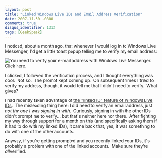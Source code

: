 ```yaml
---
layout: post
title: "Linked Windows Live IDs and Email Address Verification"
date: 2007-11-30 -0800
comments: true
disqus_identifier: 1312
tags: [GeekSpeak]
---
```

I noticed, about a month ago, that whenever I would log in to Windows
Live Messenger, I'd get a little toast popup telling me to verify my
email address:

![You need to verify your e-mail address with Windows Live Messenger.
Click
here.](https://hyqi8g.dm2302.livefilestore.com/y2pikaGKvrKFBxnHNmzAK2QcyDH0nsxDi2KROKYbaTKg9ml3gXMD5124-e4DcqTofRIV-GLFMHZhz6_55uU2LZwjuCo1Mj07dnUCHNQ2xRJDmM/20071130verifyaddresstoast.jpg?psid=1)

I clicked, I followed the verification process, and I thought everything
was cool.  Not so.  The prompt kept coming up.  On subsequent times I
tried to verify my address, though, it would tell me that I didn't need
to verify.  What gives?

I had recently taken advantage of [the "linked ID" feature of Windows
Live
IDs](http://www.liveside.net/blogs/main/archive/2007/10/18/update-to-windows-live-account-enables-linked-ids.aspx). 
The misleading thing here: I did need to verify an email address, just
*not the one I was signing in with*.  Curiously, signing in with the
other IDs didn't prompt me to verify... but that's neither here nor
there.  After fighting my way through support for a month on this (and
specifically asking them if it had to do with my linked IDs), it came
back that, yes, it was something to do with one of the other accounts.

Anyway, if you're getting prompted and you recently linked your IDs,
it's probably a problem with one of the linked accounts.  Make sure
they're *all*verified.

